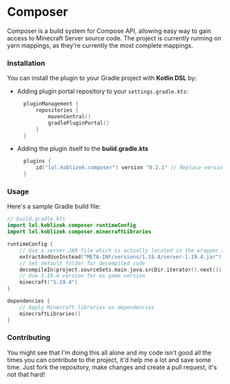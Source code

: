 # Composer  
Composer is a build system for Compose API, allowing easy way 
to gain access to Minecraft Server source code.
The project is currently running on yarn mappings, 
as they're currently the most complete mappings.  

### Installation  
You can install the plugin to your Gradle project with **Kotlin DSL** by:  
- Adding plugin portal repository to your `settings.gradle.kts`:
  ```kotlin
    pluginManagement {
        repositories {
            mavenCentral()
            gradlePluginPortal()
        }
    }
  ```
- Adding the plugin itself to the **build.gradle.kts**
  ```kotlin
    plugins {
        id("lol.koblizek.composer") version "0.2.1" // Replace version with any of Composer's versions
    } 
  ```

### Usage  
Here's a sample Gradle build file:  

```kotlin
// build.gradle.kts
import lol.koblizek.composer.runtimeConfig
import lol.koblizek.composer.minecraftLibraries

runtimeConfig {
    // Use a server JAR file which is actually located in the wrapper JAR for decompilation
    extractAndUseInstead("META-INF/versions/1.19.4/server-1.19.4.jar")
    // Set default folder for decompiled code
    decompileIn(project.sourceSets.main.java.srcDir.iterator().next())
    // Use 1.19.4 version for as game version
    minecraft("1.19.4")
}

dependencies {
    // Apply Minecraft libraries as dependencies
    minecraftLibraries()
}
```

### Contributing  
You might see that I'm doing this all alone and my code isn't good all the times
you can contribute to the project, it'd help me a lot and save some time.
Just fork the repository, make changes and create a pull request, it's not that hard!
